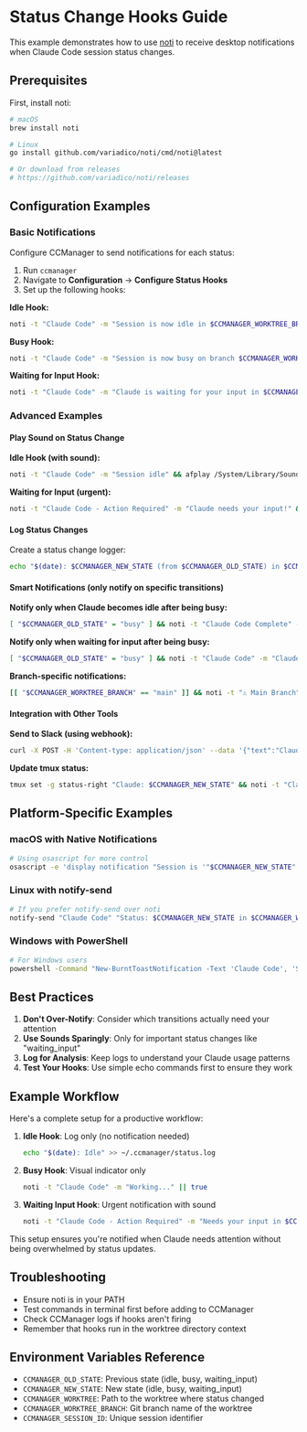 # Status Change Hooks Guide

This example demonstrates how to use [noti](https://github.com/variadico/noti) to receive desktop notifications when Claude Code session status changes.

## Prerequisites

First, install noti:

```bash
# macOS
brew install noti

# Linux
go install github.com/variadico/noti/cmd/noti@latest

# Or download from releases
# https://github.com/variadico/noti/releases
```

## Configuration Examples

### Basic Notifications

Configure CCManager to send notifications for each status:

1. Run `ccmanager`
2. Navigate to **Configuration** → **Configure Status Hooks**
3. Set up the following hooks:

**Idle Hook:**
```bash
noti -t "Claude Code" -m "Session is now idle in $CCMANAGER_WORKTREE_BRANCH"
```

**Busy Hook:**
```bash
noti -t "Claude Code" -m "Session is now busy on branch $CCMANAGER_WORKTREE_BRANCH"
```

**Waiting for Input Hook:**
```bash
noti -t "Claude Code" -m "Claude is waiting for your input in $CCMANAGER_WORKTREE_BRANCH branch"
```

### Advanced Examples

#### Play Sound on Status Change

**Idle Hook (with sound):**
```bash
noti -t "Claude Code" -m "Session idle" && afplay /System/Library/Sounds/Glass.aiff
```

**Waiting for Input (urgent):**
```bash
noti -t "Claude Code - Action Required" -m "Claude needs your input!" && afplay /System/Library/Sounds/Ping.aiff
```

#### Log Status Changes

Create a status change logger:

```bash
echo "$(date): $CCMANAGER_NEW_STATE (from $CCMANAGER_OLD_STATE) in $CCMANAGER_WORKTREE" >> ~/.ccmanager/status.log && noti -t "CCManager" -m "Status: $CCMANAGER_NEW_STATE"
```

#### Smart Notifications (only notify on specific transitions)

**Notify only when Claude becomes idle after being busy:**
```bash
[ "$CCMANAGER_OLD_STATE" = "busy" ] && noti -t "Claude Code Complete" -m "Task finished on $CCMANAGER_WORKTREE_BRANCH branch"
```

**Notify only when waiting for input after being busy:**
```bash
[ "$CCMANAGER_OLD_STATE" = "busy" ] && noti -t "Claude Code" -m "Claude needs your decision on $CCMANAGER_WORKTREE_BRANCH" -s
```

**Branch-specific notifications:**
```bash
[[ "$CCMANAGER_WORKTREE_BRANCH" == "main" ]] && noti -t "⚠️ Main Branch" -m "Claude is $CCMANAGER_NEW_STATE on main!"
```

#### Integration with Other Tools

**Send to Slack (using webhook):**
```bash
curl -X POST -H 'Content-type: application/json' --data '{"text":"Claude is now '"$CCMANAGER_NEW_STATE"' in '"$CCMANAGER_WORKTREE"'"}' YOUR_SLACK_WEBHOOK_URL
```

**Update tmux status:**
```bash
tmux set -g status-right "Claude: $CCMANAGER_NEW_STATE" && noti -t "Claude Status" -m "$CCMANAGER_NEW_STATE"
```

## Platform-Specific Examples

### macOS with Native Notifications

```bash
# Using osascript for more control
osascript -e 'display notification "Session is '"$CCMANAGER_NEW_STATE"'" with title "Claude Code" subtitle "'"$CCMANAGER_WORKTREE"'"'
```

### Linux with notify-send

```bash
# If you prefer notify-send over noti
notify-send "Claude Code" "Status: $CCMANAGER_NEW_STATE in $CCMANAGER_WORKTREE" --icon=dialog-information
```

### Windows with PowerShell

```bash
# For Windows users
powershell -Command "New-BurntToastNotification -Text 'Claude Code', 'Status: $env:CCMANAGER_NEW_STATE'"
```

## Best Practices

1. **Don't Over-Notify**: Consider which transitions actually need your attention
2. **Use Sounds Sparingly**: Only for important status changes like "waiting_input"
3. **Log for Analysis**: Keep logs to understand your Claude usage patterns
4. **Test Your Hooks**: Use simple echo commands first to ensure they work

## Example Workflow

Here's a complete setup for a productive workflow:

1. **Idle Hook**: Log only (no notification needed)
   ```bash
   echo "$(date): Idle" >> ~/.ccmanager/status.log
   ```

2. **Busy Hook**: Visual indicator only
   ```bash
   noti -t "Claude Code" -m "Working..." || true
   ```

3. **Waiting Input Hook**: Urgent notification with sound
   ```bash
   noti -t "Claude Code - Action Required" -m "Needs your input in $CCMANAGER_WORKTREE" && afplay /System/Library/Sounds/Ping.aiff
   ```

This setup ensures you're notified when Claude needs attention without being overwhelmed by status updates.

## Troubleshooting

- Ensure noti is in your PATH
- Test commands in terminal first before adding to CCManager
- Check CCManager logs if hooks aren't firing
- Remember that hooks run in the worktree directory context

## Environment Variables Reference

- `CCMANAGER_OLD_STATE`: Previous state (idle, busy, waiting_input)
- `CCMANAGER_NEW_STATE`: New state (idle, busy, waiting_input)
- `CCMANAGER_WORKTREE`: Path to the worktree where status changed
- `CCMANAGER_WORKTREE_BRANCH`: Git branch name of the worktree
- `CCMANAGER_SESSION_ID`: Unique session identifier